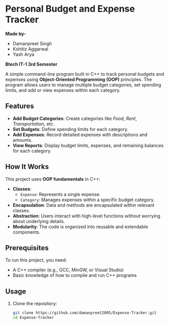 # Personal Budget and Expense Tracker
**Made by-**
- Damanpreet Singh
- Kshitiz Aggarwal
- Yash Arya

**Btech IT-1 3rd Semester**

A simple command-line program built in C++ to track personal budgets and expenses using **Object-Oriented Programming (OOP)** principles. The program allows users to manage multiple budget categories, set spending limits, and add or view expenses within each category.

## Features

- **Add Budget Categories**: Create categories like *Food*, *Rent*, *Transportation*, etc.
- **Set Budgets**: Define spending limits for each category.
- **Add Expenses**: Record detailed expenses with descriptions and amounts.
- **View Reports**: Display budget limits, expenses, and remaining balances for each category.

## How It Works

This project uses **OOP fundamentals** in C++:
- **Classes**:
  - `Expense`: Represents a single expense.
  - `Category`: Manages expenses within a specific budget category.
- **Encapsulation**: Data and methods are encapsulated within relevant classes.
- **Abstraction**: Users interact with high-level functions without worrying about underlying details.
- **Modularity**: The code is organized into reusable and extendable components.

## Prerequisites

To run this project, you need:
- A C++ compiler (e.g., GCC, MinGW, or Visual Studio)
- Basic knowledge of how to compile and run C++ programs

## Usage

1. Clone the repository:
   ```bash
   git clone https://github.com/damanpreet2005/Expense-Tracker.git
   cd Expense-Tracker
